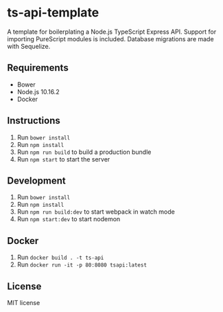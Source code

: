 # ts-api-template

A template for boilerplating a Node.js TypeScript Express API. Support for importing PureScript modules is included. Database migrations are made with Sequelize.

## Requirements

- Bower
- Node.js 10.16.2
- Docker

## Instructions

1. Run `bower install`
2. Run `npm install`
3. Run `npm run build` to build a production bundle
4. Run `npm start` to start the server

## Development

1. Run `bower install`
2. Run `npm install`
3. Run `npm run build:dev` to start webpack in watch mode
4. Run `npm start:dev` to start nodemon

## Docker

1. Run `docker build . -t ts-api`
2. Run `docker run -it -p 80:8080 tsapi:latest`

## License

MIT license
